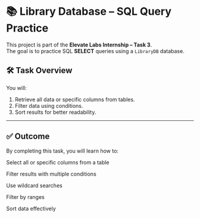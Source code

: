 # 📚 Library Database – SQL Query Practice  

This project is part of the **Elevate Labs Internship – Task 3**.  
The goal is to practice SQL **SELECT** queries using a `LibraryDB` database.  

## 🛠 Task Overview  
You will:  
1. Retrieve all data or specific columns from tables.  
2. Filter data using conditions.  
3. Sort results for better readability.  

---

## ✅ Outcome

By completing this task, you will learn how to:

Select all or specific columns from a table

Filter results with multiple conditions

Use wildcard searches

Filter by ranges

Sort data effectively
